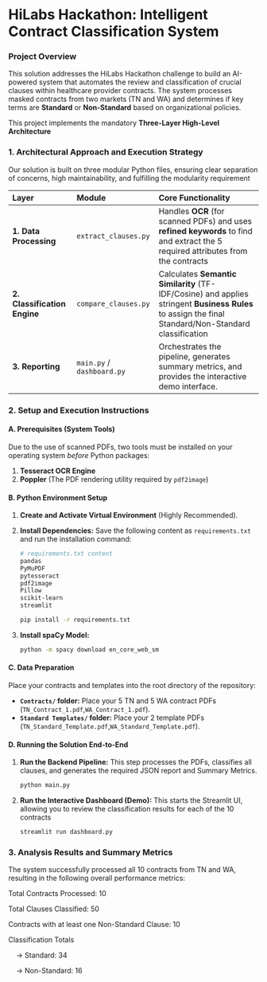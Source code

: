 # HiLabs Hackathon: Intelligent Contract Classification System

### Project Overview

This solution addresses the HiLabs Hackathon challenge to build an AI-powered system that automates the review and classification of crucial clauses within healthcare provider contracts. The system processes masked contracts from two markets (TN and WA) and determines if key terms are **Standard** or **Non-Standard** based on organizational policies.

This project implements the mandatory **Three-Layer High-Level Architecture**

### 1\. Architectural Approach and Execution Strategy

Our solution is built on three modular Python files, ensuring clear separation of concerns, high maintainability, and fulfilling the modularity requirement

| Layer | Module | Core Functionality 
| :--- | :--- | :--- 
| **1. Data Processing** | `extract_clauses.py` | Handles **OCR** (for scanned PDFs) and uses **refined keywords** to find and extract the 5 required attributes from the contracts
| **2. Classification Engine** | `compare_clauses.py` | Calculates **Semantic Similarity** (TF-IDF/Cosine) and applies stringent **Business Rules** to assign the final Standard/Non-Standard classification
| **3. Reporting** | `main.py` / `dashboard.py` | Orchestrates the pipeline, generates summary metrics, and provides the interactive demo interface.

### 2\. Setup and Execution Instructions

#### A. Prerequisites (System Tools)

Due to the use of scanned PDFs, two tools must be installed on your operating system *before* Python packages:

1.  **Tesseract OCR Engine**
2.  **Poppler** (The PDF rendering utility required by `pdf2image`)

#### B. Python Environment Setup

1.  **Create and Activate Virtual Environment** (Highly Recommended).

2.  **Install Dependencies:** Save the following content as `requirements.txt` and run the installation command:

    ```bash
    # requirements.txt content
    pandas
    PyMuPDF
    pytesseract
    pdf2image
    Pillow
    scikit-learn
    streamlit
    ```

    ```bash
    pip install -r requirements.txt
    ```

3.  **Install spaCy Model:**

    ```bash
    python -m spacy download en_core_web_sm
    ```

#### C. Data Preparation

Place your contracts and templates into the root directory of the repository:

  * **`Contracts/` folder:** Place your 5 TN and 5 WA contract PDFs (`TN_Contract_1.pdf`,`WA_Contract_1.pdf`).
  * **`Standard Templates/` folder:** Place your 2 template PDFs (`TN_Standard_Template.pdf`,`WA_Standard_Template.pdf`).

#### D. Running the Solution End-to-End

1.  **Run the Backend Pipeline:** This step processes the PDFs, classifies all clauses, and generates the required JSON report and Summary Metrics.

    ```bash
    python main.py
    ```

2.  **Run the Interactive Dashboard (Demo):** This starts the Streamlit UI, allowing you to review the classification results for each of the 10 contracts

    ```bash
    streamlit run dashboard.py
    ```
### 3\. Analysis Results and Summary Metrics
The system successfully processed all 10 contracts from TN and WA, resulting in the following overall performance metrics:

Total Contracts Processed:  10

Total Clauses Classified:  50

Contracts with at least one Non-Standard Clause:  10

Classification Totals

    → Standard:  34

    → Non-Standard:  16
